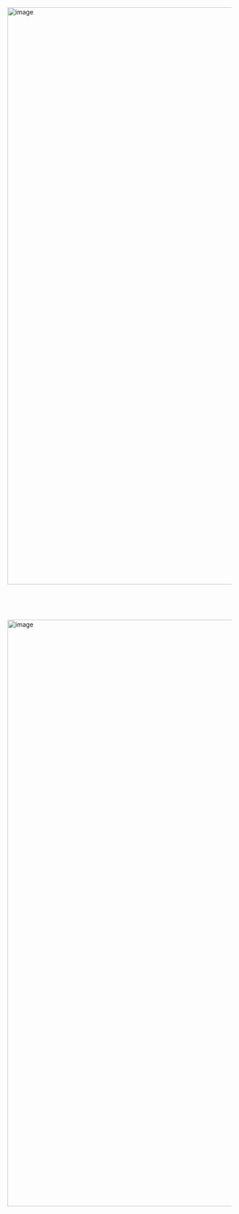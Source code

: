 <img width="1294" alt="image" src="https://github.com/user-attachments/assets/fee54f2c-a030-4f05-8f65-1ff21061a19a" />

<br><br><br>

<img width="1315" alt="image" src="https://github.com/user-attachments/assets/aeae21a4-15b2-40e5-a194-173c6802785a" />




